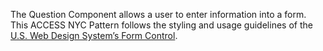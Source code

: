 The Question Component allows a user to enter information into a form. This ACCESS NYC Pattern follows the styling and usage guidelines of the [U.S. Web Design System’s Form Control](https://designsystem.digital.gov/components/form-controls/).